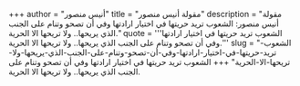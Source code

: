 +++
author = "أنيس منصور"
title = "مقولة أنيس منصور"
description = "مقولة أنيس منصور: الشعوب تريد حريتها في اختيار ارادتها وفي أن تصحو وتنام على الجنب الذي يريحها.. ولا تريحها الا الحرية."
quote = '''الشعوب تريد حريتها في اختيار ارادتها وفي أن تصحو وتنام على الجنب الذي يريحها.. ولا تريحها الا الحرية.'''
slug = "الشعوب-تريد-حريتها-في-اختيار-ارادتها-وفي-أن-تصحو-وتنام-على-الجنب-الذي-يريحها-ولا-تريحها-الا-الحرية"
+++
الشعوب تريد حريتها في اختيار ارادتها وفي أن تصحو وتنام على الجنب الذي يريحها.. ولا تريحها الا الحرية.
